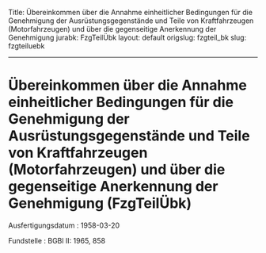 Title: Übereinkommen über die Annahme einheitlicher Bedingungen für die Genehmigung
  der Ausrüstungsgegenstände und Teile von Kraftfahrzeugen (Motorfahrzeugen) und über
  die gegenseitige Anerkennung der Genehmigung
jurabk: FzgTeilÜbk
layout: default
origslug: fzgteil_bk
slug: fzgteiluebk

---

# Übereinkommen über die Annahme einheitlicher Bedingungen für die Genehmigung der Ausrüstungsgegenstände und Teile von Kraftfahrzeugen (Motorfahrzeugen) und über die gegenseitige Anerkennung der Genehmigung (FzgTeilÜbk)

Ausfertigungsdatum
:   1958-03-20

Fundstelle
:   BGBl II: 1965, 858

